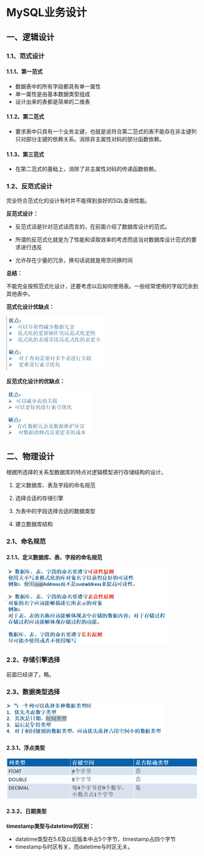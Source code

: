 # MySQL业务设计

## 一、逻辑设计

### 1.1、范式设计

#### 1.1.1、第一范式

- 数据表中的所有字段都具有单一属性
- 单一属性是由基本数据类型组成
- 设计出来的表都是简单的二维表

#### 1.1.2、第二范式

- 要求表中只具有一个业务主键，也就是说符合第二范式的表不能存在非主键列只对部分主键的依赖关系。消除非主属性对码的部分函数依赖。

#### 1.1.3、第三范式

- 在第二范式的基础上，消除了非主属性对码的传递函数依赖。

### 1.2、反范式设计

完全符合范式化的设计有时并不能得到良好的SQL查询性能。

**反范式设计：**

- 反范式话是针对范式话而言的，在前面介绍了数据库设计的范式。

- 所谓的反范式化就是为了性能和读取效率的考虑而适当对数据库设计范式的要求进行违反
- 允许存在少量的冗余，换句话说就是用空间换时间

**总结：**

不能完全按照范式化设计，还要考虑以后如何使用表。一些经常使用的字段冗余到其他表中。

**范式化设计优缺点：**

![1568451854636](assets/1568451854636.png)

**反范式化设计的优缺点：**

![1568451943848](assets/1568451943848.png)

## 二、物理设计

根据所选择的关系型数据库的特点对逻辑模型进行存储结构的设计。

1. 定义数据库、表及字段的命名规范

2. 选择合适的存储引擎

3. 为表中的字段选择合适的数据类型

4. 建立数据库结构

### 2.1、命名规范

#### 2.1.1、定义数据库、表、字段的命名规范

![1568452470189](assets/1568452470189.png)

### 2.2、存储引擎选择

前面已经讲了，略。

### 2.3、数据类型选择

![1568452619093](assets/1568452619093.png)

#### 2.3.1、浮点类型

![1568452779565](assets/1568452779565.png)

#### 2.3.2、日期类型

**timestamp类型与datetime的区别：**

- datatime类型在5.6及以后版本中占5个字节，timestamp占四个字节
- timestamp与时区有关，而datetime与时区无关。